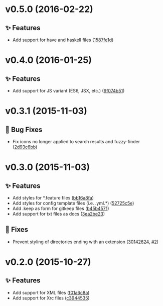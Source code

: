 <a name="v0.5.0"></a>
# v0.5.0 (2016-02-22)

## :sparkles: Features

- Add support for have and haskell files ([1587fe1d](https://github.com/abe33/atom-unfancy-file-icons/commit/1587fe1de00dc56e7c86a27c8f6b4d70ce38fb61))

<a name="v0.4.0"></a>
# v0.4.0 (2016-01-25)

## :sparkles: Features

- Add support for JS variant (ES6, JSX, etc.) ([9f074b51](https://github.com/abe33/atom-unfancy-file-icons/commit/9f074b51c2373bdc184402ba6a39e01cc6fda3d0))

<a name="v0.3.1"></a>
# v0.3.1 (2015-11-03)

## :bug: Bug Fixes

- Fix icons no longer applied to search results and fuzzy-finder ([2d93c6bb](https://github.com/abe33/atom-unfancy-file-icons/commit/2d93c6bb08546b55a58af3b3bae2850629cc1efd))

<a name="v0.3.0"></a>
# v0.3.0 (2015-11-03)

## :sparkles: Features

- Add styles for \*.feature files ([bb16a8fa](https://github.com/abe33/atom-unfancy-file-icons/commit/bb16a8faf380018b43d186bb5c735b10a7a73d57))
- Add styles for config template files (i.e. .yml.\*) ([52725c5e](https://github.com/abe33/atom-unfancy-file-icons/commit/52725c5e1b9197310cb4611902277b02bb7947d8))
- Add .keep as form for gitkeep files ([b45b4571](https://github.com/abe33/atom-unfancy-file-icons/commit/b45b457170b42523d2cd49bb23d762672c5b39f0))
- Add support for txt files as docs ([3ea2be23](https://github.com/abe33/atom-unfancy-file-icons/commit/3ea2be23dd2a09d09e0eacaabf8a73a5abd4b386))

## :bug: Fixes

- Prevent styling of directories ending with an extension ([30142624](https://github.com/abe33/atom-unfancy-file-icons/commit/301426248b68f0df684f7488684d08ebda562a35), [#2](https://github.com/abe33/atom-unfancy-file-icons/pull/2))

<a name="v0.2.0"></a>
# v0.2.0 (2015-10-27)

## :sparkles: Features

- Add support for XML files ([f01a6c8a](https://github.com/abe33/atom-unfancy-file-icons/commit/f01a6c8a3c6fa7ceb0206b090c532f4d386f3b97))
- Add support for Xrc files ([c3944535](https://github.com/abe33/atom-unfancy-file-icons/commit/c39445356b1403838e70b0a5cd57dbe658f7df63))
